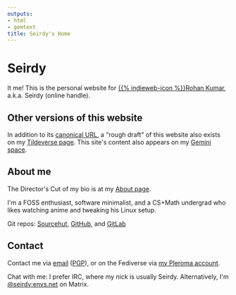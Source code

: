 ```yaml
---
outputs:
- html
- gemtext
title: Seirdy's Home
---
```


<div class="h-card">

Seirdy
======

It me! This is the personal website for
<span class="h-card p-author"><a href="https://seirdy.one" rel="author home" class="u-url url">{{% indieweb-icon %}}<span class="p-name"><span class="p-given-name">Rohan</span> <span class="p-family-name">Kumar</span></span></a>, a.k.a. <span class="p-nickname">Seirdy</span> (online handle).</span>

Other versions of this website
------------------------------

In addition to its <a class="u-url" href="https://seirdy.one" rel="me">canonical
URL</a>, a "rough draft" of this website also exists on my
<a class="u-url" href="https://envs.net/~seirdy" rel="me">Tildeverse page</a>. This
site's content also appears on my
<a class="u-url" href="gemini://seirdy.one" rel="me">Gemini space</a>.

About me
--------

The Director's Cut of my bio is at my [About page](/about.html).

<p class="p-note">
I'm a FOSS enthusiast, software minimalist, and a CS+Math undergrad who likes
watching anime and tweaking his Linux setup.
</p>

Git repos: <a href="https://sr.ht/~seirdy" rel="me">Sourcehut</a>,
<a href="https://github.com/Seirdy" rel="me">GitHub</a>, and
<a href="https://gitlab.com/Seirdy" rel="me">GitLab</a>

Contact
-------

Contact me via <a class="u-email" href="mailto:seirdy@seirdy.one" rel="me">email</a>
(<a rel="pgpkey authn" class="u-key" href="./publickey.asc">PGP</a>), or on the Fediverse
via <a class="u-url" href="https://pleroma.envs.net/seirdy" rel="me">my Pleroma
account</a>.

Chat with me: I prefer IRC, where my nick is usually Seirdy. Alternatively, I'm
<a class="u-url" href="https://matrix.to/#/@seirdy:envs.net" rel="me">@seirdy:envs.net</a>
on Matrix.

</div>
